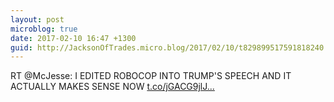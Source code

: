 ```yaml
---
layout: post
microblog: true
date: 2017-02-10 16:47 +1300
guid: http://JacksonOfTrades.micro.blog/2017/02/10/t829899517591818240.html
---
```

RT @McJesse: I EDITED ROBOCOP INTO TRUMP'S SPEECH AND IT ACTUALLY MAKES SENSE NOW [t.co/jGACG9jlJ...](https://t.co/jGACG9jlJQ)
